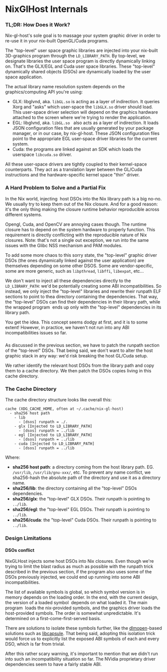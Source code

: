 # NixGlHost Internals

### TL;DR: How Does it Work?

Nix-gl-host's sole goal is to massage your system graphic driver in order to re-use it in your nix-built OpenGL/Cuda programs.

The "top-level" user space graphic libraries are injected into your nix-built 3D-graphics program through the `LD_LIBRARY_PATH`. By top-level, we designate libraries the user space program is directly dynamically linking on. That's the GLX/EGL and Cuda user space libraries. These "top-level" dynamically shared objects (DSOs) are dynamically loaded by the user space application.

The actual library name resolution system depends on the graphics/computing API you're using:

- GLX: libglvnd, aka. `libGL.so` is acting as a layer of indirection. It queries Xorg and "asks" which user-space the `libGLX.so` driver should load. This user-space driver selection will depend on the graphics hardware attached to the screen where we're trying to render the application.
- EGL: libglvnd, aka. `libGL.so`   also acts as a layer of indirection. It loads JSON configuration files that are usually generated by your package manager, or in our case, by nix-gl-host. These JSON configuration files point to the appropriate EGL user-space driver libraries for the current system.
- Cuda: the programs are linked against an SDK which loads the userspace `libcuda.so` driver.

All these user-space drivers are tightly coupled to their kernel-space counterparts. They act as a translation layer between the GL/Cuda instructions and the hardware-specific kernel space "thin" driver.

### A Hard Problem to Solve and a Partial Fix

In the Nix world, injecting  host DSOs into the Nix library path is a big no-no. We usually try to keep them out of the Nix closure. And for a good reason: it's the only thing making the closure runtime behavior reproducible across different systems.

Opengl, Cuda, and OpenCV are annoying cases though. The runtime closure has to depend on the system hardware to properly function. This requirement is directly conflicting with the reproducible nature of Nix closures. Note: that's not a single out exception, we run into the same issues with the Glibc NSS mechanism and PAM modules.

To add some more chaos to this sorry state, the "top-level" graphic driver DSOs (the ones dynamically linked against the user application) are themselves depending on some other DSOS. Some are vendor-specific, some are more generic, such as `libpthread`, `libffi`, `libexpat`, etc...

We don't want to inject all these dependencies directly to the `LD_LIBRARY_PATH`: we'd be potentially creating some ABI incompatibilities. So instead, we only inject the "top-level" libraries and rewrite their runpath ELF sections to point to thea directory containing the dependencies. That way, the "top-level" DSOs can find their dependencies in their library path, while the wrapped program  ends up only with the "top-level" dependencies in its library path.

You get the idea. This concept seems dodgy at first, and it is to some extent! However, in practice, we haven't not run into any ABI incompatibilities issues so far.

###

As discussed in the previous section, we have to patch the runpath section of the "top-level" DSOs. That being said, we don't want to alter the host graphic stack in any way: we'd risk breaking the host GL/Cuda setup.

We rather identify the relevant host DSOs from the library path and copy them to a cache directory. We then patch the DSOs copies living in this cache directory.

### The Cache Directory

The cache directory structure looks like overall this:

```
cache (XDG_CACHE_HOME, often at ~/.cache/nix-gl-host)
  - sha256 host path
    - lib
      - [dsos] runpath = ./.
    - glx [Injected to LD_LIBRARY_PATH]
      - [dsos] runpath = ../lib
    - egl [Injected to LD_LIBRARY_PATH]
      - [dsos] runpath = ../lib
    - cuda [Injected to LD_LIBRARY_PATH]
      - [dsos] runpath = ../lib
 ```

Where:

- **sha256 host path**: a directory coming from the host library path. EG. `/usr/lib`, `/usr/lib/gnu-xxx/`, etc. To prevent any name conflict, we sha256-hash the absolute path of the directory and use it as a directory name.
- **sha256/lib**: the directory containing all the "top-level" DSOs dependencies.
- **sha256/glx**: the "top-level" GLX DSOs. Their runpath is pointing to `../lib`.
- **sha256/egl**: the "top-level" EGL DSOs. Their runpath is pointing to `../lib`.
- **sha256/cuda**: the "top-level" Cuda DSOs. Their runpath is pointing to `../lib`.

### Design Limitations

#### DSOs conflict

NixGLHost injects some host DSOs into Nix closures. Even though we're trying to limit the blast radius as much as possible with the runpath trick described in the previous section, if the program also uses some of the DSOs previously injected, we could end up running into some ABI incompatibilities.

The list of available symbols is global, so which symbol version is in memory depends on the loading order. In the end, with the current design, the version of a loaded symbol  depends on what loaded it. The main program  loads the nix-provided symbols, and the graphics driver loads the host-provided symbols. The order is somewhat unpredictable. It's determined on a first-come-first-served basis.

There are solutions to isolate these symbols further, like the [dlmopen](https://man7.org/linux/man-pages/man3/dlmopen.3.html)-based solutions such as [libcapsule](https://gitlab.collabora.com/vivek/libcapsule). That being said, adopting this isolation trick would force us to explicitly list the exposed ABI symbols of each and every DSO, which is far from trivial.

After this rather scary warning, it's important to mention that we didn't run into such an incompatibility situation so far. The NVidia proprietary driver dependencies seem to have a fairly stable ABI.
